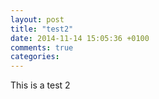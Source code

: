 ```yaml
---
layout: post
title: "test2"
date: 2014-11-14 15:05:36 +0100
comments: true
categories: 
---
```


This is a test 2
